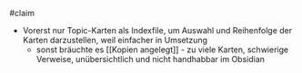 #claim
- Vorerst nur Topic-Karten als Indexfile, um Auswahl und Reihenfolge der Karten darzustellen, weil einfacher in Umsetzung
	- sonst bräuchte es [[Kopien angelegt]] - zu viele Karten, schwierige Verweise, unübersichtlich und nicht handhabbar im Obsidian


